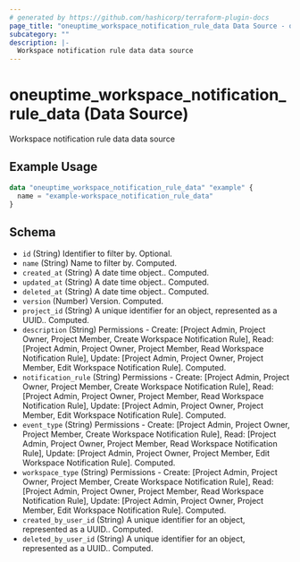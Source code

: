 ```yaml
---
# generated by https://github.com/hashicorp/terraform-plugin-docs
page_title: "oneuptime_workspace_notification_rule_data Data Source - oneuptime"
subcategory: ""
description: |-
  Workspace notification rule data data source
---
```


# oneuptime_workspace_notification_rule_data (Data Source)

Workspace notification rule data data source

## Example Usage

```terraform
data "oneuptime_workspace_notification_rule_data" "example" {
  name = "example-workspace_notification_rule_data"
}
```

## Schema

- `id` (String) Identifier to filter by. Optional.
- `name` (String) Name to filter by. Computed.
- `created_at` (String) A date time object.. Computed.
- `updated_at` (String) A date time object.. Computed.
- `deleted_at` (String) A date time object.. Computed.
- `version` (Number) Version. Computed.
- `project_id` (String) A unique identifier for an object, represented as a UUID.. Computed.
- `description` (String) Permissions - Create: [Project Admin, Project Owner, Project Member, Create Workspace Notification Rule], Read: [Project Admin, Project Owner, Project Member, Read Workspace Notification Rule], Update: [Project Admin, Project Owner, Project Member, Edit Workspace Notification Rule]. Computed.
- `notification_rule` (String) Permissions - Create: [Project Admin, Project Owner, Project Member, Create Workspace Notification Rule], Read: [Project Admin, Project Owner, Project Member, Read Workspace Notification Rule], Update: [Project Admin, Project Owner, Project Member, Edit Workspace Notification Rule]. Computed.
- `event_type` (String) Permissions - Create: [Project Admin, Project Owner, Project Member, Create Workspace Notification Rule], Read: [Project Admin, Project Owner, Project Member, Read Workspace Notification Rule], Update: [Project Admin, Project Owner, Project Member, Edit Workspace Notification Rule]. Computed.
- `workspace_type` (String) Permissions - Create: [Project Admin, Project Owner, Project Member, Create Workspace Notification Rule], Read: [Project Admin, Project Owner, Project Member, Read Workspace Notification Rule], Update: [Project Admin, Project Owner, Project Member, Edit Workspace Notification Rule]. Computed.
- `created_by_user_id` (String) A unique identifier for an object, represented as a UUID.. Computed.
- `deleted_by_user_id` (String) A unique identifier for an object, represented as a UUID.. Computed.
